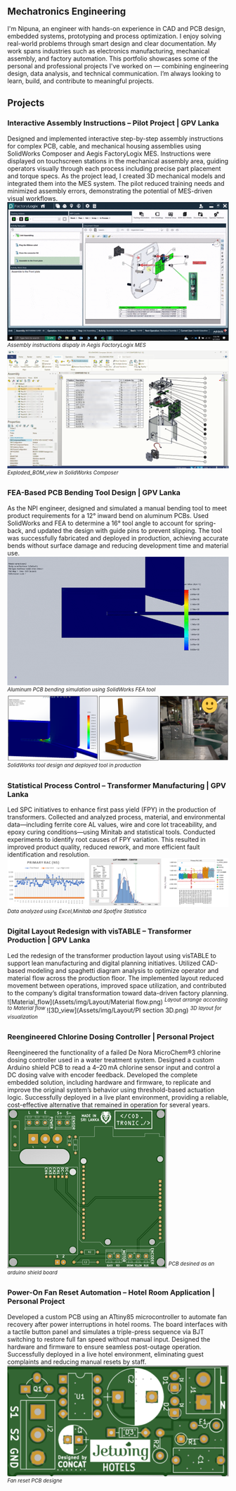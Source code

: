 ## Mechatronics Engineering
I'm Nipuna, an engineer with hands-on experience in CAD and PCB design, embedded systems, prototyping and process optimization. I enjoy solving real-world problems through smart design and clear documentation. My work spans industries such as electronics manufacturing, mechanical assembly, and factory automation.
This portfolio showcases some of the personal and professional projects I've worked on — combining engineering design, data analysis, and technical communication. I’m always looking to learn, build, and contribute to meaningful projects.

## Projects
### Interactive Assembly Instructions – Pilot Project | GPV Lanka
Designed and implemented interactive step-by-step assembly instructions for complex PCB, cable, and mechanical housing assemblies using SolidWorks Composer and Aegis FactoryLogix MES. Instructions were displayed on touchscreen stations in the mechanical assembly area, guiding operators visually through each process including precise part placement and torque specs. As the project lead, I created 3D mechanical models and integrated them into the MES system. The pilot reduced training needs and minimized assembly errors, demonstrating the potential of MES-driven visual workflows.
![MCAD_gif](Assets/img/MCAD/MCAD_gif.gif)
<sup>*Assembly instructions dispaly in Aegis FactoryLogix MES* </sup>
![Exploded_BOM_view](Assets/img/MCAD/Expolded_BOM_view.png)
<sup>*Exploded_BOM_view in SolidWorks Composer* </sup>
### FEA-Based PCB Bending Tool Design | GPV Lanka
As the NPI engineer, designed and simulated a manual bending tool to meet product requirements for a 12° inward bend on aluminum PCBs. Used SolidWorks and FEA to determine a 16° tool angle to account for spring-back, and updated the design with guide pins to prevent slipping. The tool was successfully fabricated and deployed in production, achieving accurate bends without surface damage and reducing development time and material use.
![tool_gif](Assets/img/Aluminium_PCB_bending_sim/Sim_gif.gif)
<sup>*Aluminum PCB bending simulation using SolidWorks FEA tool* </sup>
![tool_design](Assets/img/Aluminium_PCB_bending_sim/FEA_tool.png)
<sup>*SolidWorks tool design and deployed tool in production* </sup>

### Statistical Process Control – Transformer Manufacturing | GPV Lanka
Led SPC initiatives to enhance first pass yield (FPY) in the production of transformers. Collected and analyzed process, material, and environmental data—including ferrite core AL values, wire and core lot traceability, and epoxy curing conditions—using Minitab and statistical tools. Conducted experiments to identify root causes of FPY variation. This resulted in improved product quality, reduced rework, and more efficient fault identification and resolution.
![SPC](Assets/img/SPC/SPC.png)
<sup>*Data analyzed using Excel,Minitab and Spotfire Statistica* </sup>

### Digital Layout Redesign with visTABLE – Transformer Production | GPV Lanka
Led the redesign of the transformer production layout using visTABLE to support lean manufacturing and digital planning initiatives. Utilized CAD-based modeling and spaghetti diagram analysis to optimize operator and material flow across the production floor. The implemented layout reduced movement between operations, improved space utilization, and contributed to the company’s digital transformation toward data-driven factory planning.
![Material_flow](Assets/img/Layout/Material flow.png)
<sup>*Layout arrange according to Material flow* </sup>
![3D_view](Assets/img/Layout/PI section 3D.png)
<sup>*3D layout for visualization* </sup>

### Reengineered Chlorine Dosing Controller | Personal Project
Reengineered the functionality of a failed De Nora MicroChem®3 chlorine dosing controller used in a water treatment system. Designed a custom Arduino shield PCB to read a 4–20 mA chlorine sensor input and control a DC dosing valve with encoder feedback. Developed the complete embedded solution, including hardware and firmware, to replicate and improve the original system’s behavior using threshold-based actuation logic. Successfully deployed in a live plant environment, providing a reliable, cost-effective alternative that remained in operation for several years.
![PCB_valve_control](Assets/img/PCB/Chlorine_valve_controller_front.png)
<sup>*PCB desined as an arduino shield board* </sup>

### Power-On Fan Reset Automation – Hotel Room Application | Personal Project
Developed a custom PCB using an ATtiny85 microcontroller to automate fan recovery after power interruptions in hotel rooms. The board interfaces with a tactile button panel and simulates a triple-press sequence via BJT switching to restore full fan speed without manual input. Designed the hardware and firmware to ensure seamless post-outage operation. Successfully deployed in a live hotel environment, eliminating guest complaints and reducing manual resets by staff.
![Fan_PCB](Assets/img/PCB/Jetwing_fan_front.png)
<sup>*Fan reset PCB designe* </sup>

